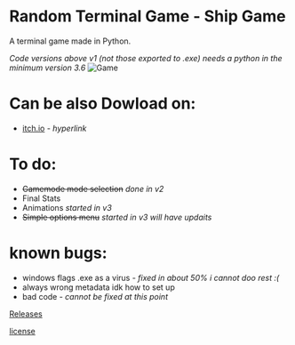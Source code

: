 # Random Terminal Game - Ship Game
A terminal game made in Python.

_Code versions above v1 (not those exported to .exe) needs a python in the minimum version 3.6_
![Game](https://github.com/user-attachments/assets/18281716-ffcb-4dca-b302-4e82275d52c7)

# Can be also Dowload on:
- [itch.io](https://alastor367.itch.io/ship-game) - _hyperlink_

# To do:

- ~~Gamemode mode selection~~ *done in v2*
- Final Stats
- Animations *started in v3*
- ~~Simple options menu~~ *started in v3 will have updaits* 


# known bugs:
- windows flags .exe as a virus - *fixed in about 50% i cannot doo rest :(*
- always wrong metadata idk how to set up
- bad code - *cannot be fixed at this point*

[Releases](https://github.com/alastor367/Random_Terminal_Game-Ship_Game/releases)

[license](https://github.com/alastor367/Random_Terminal_Game-Ship_Game?tab=MIT-1-ov-file#readme)
